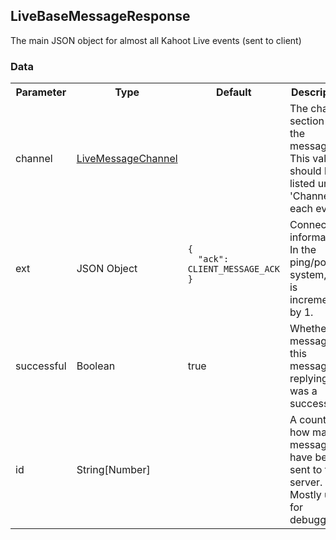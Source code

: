 ## LiveBaseMessageResponse
The main JSON object for almost all Kahoot Live events (sent to client)

### Data
<table>
  <tr>
    <th>Parameter</th>
    <th>Type</th>
    <th>Default</th>
    <th>Description</th>
  </tr>
  <tr>
    <td>channel</td>
    <td><a href="#/enum/LiveMessageChannel">LiveMessageChannel</a></td>
    <td></td>
    <td>The channel section for the message. This value should be listed under 'Channel' in each event.</td>
  </tr>
  <tr>
    <td>ext</td>
    <td>JSON Object</td>
    <td>
      <pre>
        <code>
<!--   -->{
<!--   -->  "ack": CLIENT_MESSAGE_ACK
<!--   -->}
        </code>
      </pre>
    </td>
    <td>Connection information. In the ping/pong system, ack is incremented by 1.</td>
  </tr>
  <tr>
    <td>successful</td>
    <td>Boolean</td>
    <td>true</td>
    <td>Whether the message this message is replying to was a success.</td>
  </tr>
  <tr>
    <td>id</td>
    <td>String[Number]</td>
    <td></td>
    <td>A count of how many messages have been sent to the server. Mostly used for debugging.</td>
  </tr>
</table>

